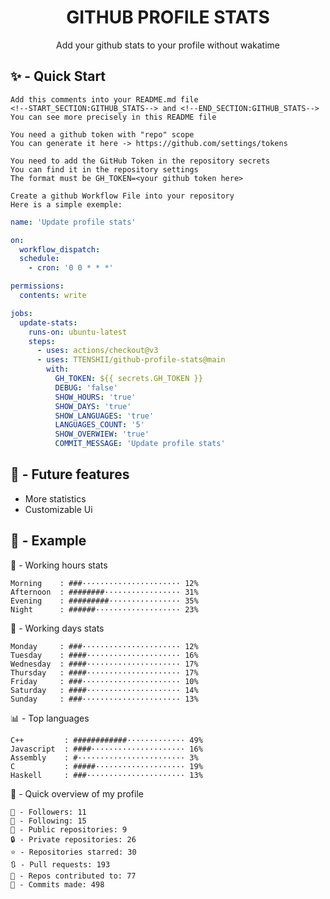 <h1 align="center">GITHUB PROFILE STATS</h1>
<p align="center">Add your github stats to your profile without wakatime</p>

## ✨ - Quick Start
```
Add this comments into your README.md file
<!--START_SECTION:GITHUB_STATS--> and <!--END_SECTION:GITHUB_STATS-->
You can see more precisely in this README file
```
```
You need a github token with "repo" scope
You can generate it here -> https://github.com/settings/tokens
```
```
You need to add the GitHub Token in the repository secrets
You can find it in the repository settings
The format must be GH_TOKEN=<your github token here>
```
```
Create a github Workflow File into your repository
Here is a simple exemple:
```
```yml
name: 'Update profile stats'

on:
  workflow_dispatch:
  schedule:
    - cron: '0 0 * * *'

permissions:
  contents: write

jobs:
  update-stats:
    runs-on: ubuntu-latest
    steps:
      - uses: actions/checkout@v3
      - uses: TTENSHII/github-profile-stats@main
        with:
          GH_TOKEN: ${{ secrets.GH_TOKEN }}
          DEBUG: 'false'
          SHOW_HOURS: 'true'
          SHOW_DAYS: 'true'
          SHOW_LANGUAGES: 'true'
          LANGUAGES_COUNT: '5'
          SHOW_OVERWIEW: 'true'
          COMMIT_MESSAGE: 'Update profile stats'
```

## 🔖 - Future features
- More statistics
- Customizable Ui

## 📘 - Example

<!--START_SECTION:GITHUB_STATS-->
🌉 - Working hours stats
```text
Morning    : ###······················ 12%
Afternoon  : ########················· 31%
Evening    : #########················ 35%
Night      : ######··················· 23%
```
📅 - Working days stats
```text
Monday     : ###······················ 12%
Tuesday    : ####····················· 16%
Wednesday  : ####····················· 17%
Thursday   : ####····················· 17%
Friday     : ###······················ 10%
Saturday   : ####····················· 14%
Sunday     : ###······················ 13%
```
📊 - Top languages
```text
C++         : ############············· 49%
Javascript  : ####····················· 16%
Assembly    : #························ 3%
C           : #####···················· 19%
Haskell     : ###······················ 13%
```
🎏 - Quick overview of my profile
```text
👥 - Followers: 11
👤 - Following: 15
📂 - Public repositories: 9
🔒 - Private repositories: 26
⭐ - Repositories starred: 30
🔃 - Pull requests: 193
🐲 - Repos contributed to: 77
🍃 - Commits made: 498
```
<!--END_SECTION:GITHUB_STATS-->
